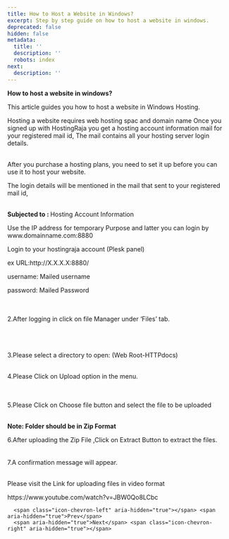 ```yaml
---
title: How to Host a Website in Windows?
excerpt: Step by step guide on how to host a website in windows.
deprecated: false
hidden: false
metadata:
  title: ''
  description: ''
  robots: index
next:
  description: ''
---
```


<div itemprop="articleBody">
    <strong><span style={{fontSize: "x-large"}}>How to host a website in windows?</span></strong>
    <p dir="ltr">This article guides you how to host a website in Windows Hosting.</p>
    <p dir="ltr">Hosting a website requires web  hosting spac and domain name Once you signed up with HostingRaja you get a hosting account information mail for your registered mail id, The mail contains all your hosting server login details.<br /><br /></p>
    <p dir="ltr">After you purchase a hosting plans, you need to set it up before you can use it to host your website.</p>
    <p dir="ltr">The login details will be mentioned in the mail that sent to your registered mail id,<br /><br /></p>
    <p dir="ltr"><strong>Subjected to : </strong>Hosting Account Information</p>
    <p dir="ltr">Use the IP address for temporary Purpose and latter you can login by www.domainname.com:8880</p>
    <p dir="ltr">Login to your hostingraja account (Plesk panel)</p>
    <p dir="ltr">ex URL:http://X.X.X.X:8880/</p>
    <p dir="ltr">username: Mailed username</p>
    <p dir="ltr">password: Mailed Password<br /><br /><br /></p>
    <p>2.After logging in click on file Manager under ‘Files’ tab.<br /><br /><br /><br /></p>
    <p>3.Please select a directory to open: (Web Root-HTTPdocs)<br /></p>
    <p dir="ltr"><br />4.Please Click on Upload option in the menu.<br /><br /><br /></p>
    <p>5.Please Click on Choose file button and select the file to be uploaded<br /><br /></p>
    <p><strong>Note: Folder should be in Zip Format</strong></p>
    <p>6.After uploading the Zip File ,Click on Extract Button to extract the files.<br /><br /><br />7.A confirmation message will appear.<br /><br /></p>
    <p>Please visit the Link for uploading files in video format<span style={{fontSize: "12.16px"}}> </span></p>
    <p>https://www.youtube.com/watch?v=JBW0Qo8LCbc</p>
    <p dir="ltr"> </p>
    <div> </div>
</div>

      <span class="icon-chevron-left" aria-hidden="true"></span> <span aria-hidden="true">Prev</span>  
      <span aria-hidden="true">Next</span> <span class="icon-chevron-right" aria-hidden="true"></span>